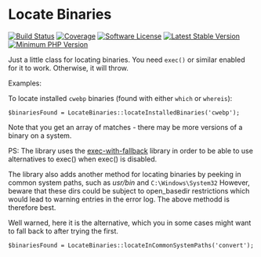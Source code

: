# Locate Binaries

[![Build Status](https://github.com/rosell-dk/locate-binaries/workflows/build/badge.svg)](https://github.com/rosell-dk/locate-binaries/actions/workflows/php.yml)
[![Coverage](https://img.shields.io/endpoint?url=https://little-b.it/locate-binaries/code-coverage/coverage-badge.json)](http://little-b.it/locate-binaries/code-coverage/coverage/index.html)
[![Software License](https://img.shields.io/badge/license-MIT-418677.svg)](https://github.com/rosell-dk/locate-binary/blob/master/LICENSE)
[![Latest Stable Version](https://img.shields.io/packagist/v/rosell-dk/locate-binaries.svg)](https://packagist.org/packages/rosell-dk/locate-binaries)
[![Minimum PHP Version](https://img.shields.io/packagist/php-v/rosell-dk/locate-binaries)](https://php.net)

Just a little class for locating binaries.
You need `exec()` or similar enabled for it to work. Otherwise, it will throw.

Examples:

To locate installed `cwebp` binaries (found with either `which` or `whereis`):
```
$binariesFound = LocateBinaries::locateInstalledBinaries('cwebp');
```

Note that you get an array of matches - there may be more versions of a binary on a system.

PS: The library uses the [exec-with-fallback](https://github.com/rosell-dk/exec-with-fallback) library in order to be able to use alternatives to exec() when exec() is disabled.


The library also adds another method for locating binaries by peeking in common system paths, such as *usr/bin* and `C:\Windows\System32`
However, beware that these dirs could be subject to open_basedir restrictions which would lead to warning entries in the error log. The above methodd is therefore best.

Well warned, here it is the alternative, which you in some cases might want to fall back to after trying the first.
```
$binariesFound = LocateBinaries::locateInCommonSystemPaths('convert');
```
